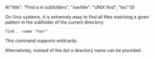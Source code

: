 #<conf>{"title": "Find a in subfolders", "navtitle": "UNIX find", "toc":0}

On Unix systems, it is extremely easy to find all files matching a given pattern in the subfolder of the current directory: 

	find . -name "foo*"

This command supports wildcards. 

Alternativley, instead of the dot a directory name can be provided. 

